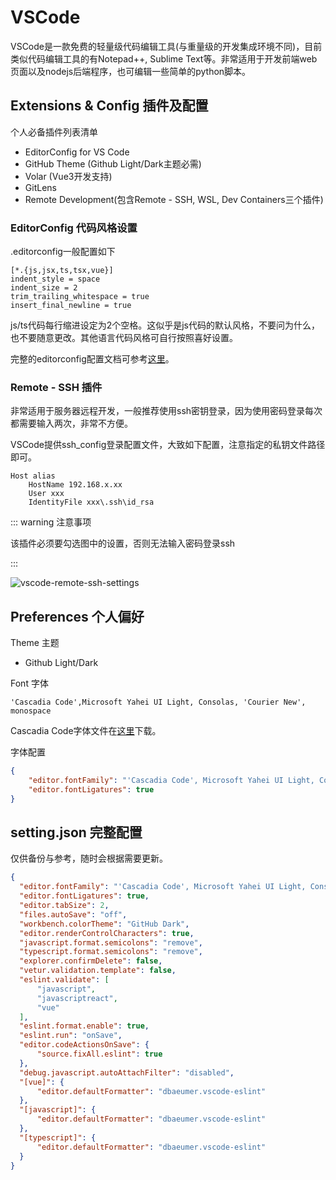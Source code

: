 # VSCode

VSCode是一款免费的轻量级代码编辑工具(与重量级的开发集成环境不同)，目前类似代码编辑工具的有Notepad++, Sublime Text等。非常适用于开发前端web页面以及nodejs后端程序，也可编辑一些简单的python脚本。

## Extensions & Config 插件及配置

个人必备插件列表清单

- EditorConfig for VS Code
- GitHub Theme (Github Light/Dark主题必需)
- Volar (Vue3开发支持)
- GitLens
- Remote Development(包含Remote - SSH, WSL, Dev Containers三个插件)

### EditorConfig 代码风格设置

.editorconfig一般配置如下

```
[*.{js,jsx,ts,tsx,vue}]
indent_style = space
indent_size = 2
trim_trailing_whitespace = true
insert_final_newline = true
```

js/ts代码每行缩进设定为2个空格。这似乎是js代码的默认风格，不要问为什么，也不要随意更改。其他语言代码风格可自行按照喜好设置。

完整的editorconfig配置文档可参考[这里](https://editorconfig.org/)。

### Remote - SSH 插件

非常适用于服务器远程开发，一般推荐使用ssh密钥登录，因为使用密码登录每次都需要输入两次，非常不方便。

VSCode提供ssh_config登录配置文件，大致如下配置，注意指定的私钥文件路径即可。

```
Host alias
    HostName 192.168.x.xx
    User xxx
    IdentityFile xxx\.ssh\id_rsa
```

::: warning 注意事项

该插件必须要勾选图中的设置，否则无法输入密码登录ssh

:::

![vscode-remote-ssh-settings](/img/vscode-remote-ssh-settings.jpg)

## Preferences 个人偏好

Theme 主题

- Github Light/Dark

Font 字体

```
'Cascadia Code',Microsoft Yahei UI Light, Consolas, 'Courier New', monospace
```

Cascadia Code字体文件在[这里](https://github.com/microsoft/cascadia-code)下载。

字体配置

```json
{
    "editor.fontFamily": "'Cascadia Code', Microsoft Yahei UI Light, Consolas, 'Courier New', monospace",
    "editor.fontLigatures": true
}
```

## setting.json 完整配置

仅供备份与参考，随时会根据需要更新。

```json
{
  "editor.fontFamily": "'Cascadia Code', Microsoft Yahei UI Light, Consolas, 'Courier New', monospace",
  "editor.fontLigatures": true,
  "editor.tabSize": 2,
  "files.autoSave": "off",
  "workbench.colorTheme": "GitHub Dark",
  "editor.renderControlCharacters": true,
  "javascript.format.semicolons": "remove",
  "typescript.format.semicolons": "remove",
  "explorer.confirmDelete": false,
  "vetur.validation.template": false,
  "eslint.validate": [
      "javascript",
      "javascriptreact",
      "vue"
  ],
  "eslint.format.enable": true,
  "eslint.run": "onSave",
  "editor.codeActionsOnSave": {
      "source.fixAll.eslint": true
  },
  "debug.javascript.autoAttachFilter": "disabled",
  "[vue]": {
      "editor.defaultFormatter": "dbaeumer.vscode-eslint"
  },
  "[javascript]": {
      "editor.defaultFormatter": "dbaeumer.vscode-eslint"
  },
  "[typescript]": {
      "editor.defaultFormatter": "dbaeumer.vscode-eslint"
  }
}
```